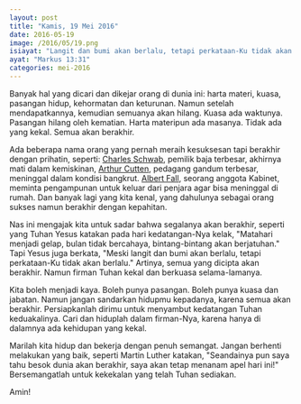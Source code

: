 ```yaml
---
layout: post
title: "Kamis, 19 Mei 2016"
date: 2016-05-19
image: /2016/05/19.png
isiayat: "Langit dan bumi akan berlalu, tetapi perkataan-Ku tidak akan berlalu."
ayat: "Markus 13:31"
categories: mei-2016
---
```


Banyak hal yang dicari dan dikejar orang di dunia ini: harta materi, kuasa, pasangan hidup, kehormatan dan keturunan. Namun setelah mendapatkannya, kemudian semuanya akan hilang. Kuasa ada waktunya. Pasangan hilang oleh kematian. Harta materipun ada masanya. Tidak ada yang kekal. Semua akan berakhir.

Ada beberapa nama orang yang pernah meraih kesuksesan tapi berakhir dengan prihatin, seperti: <a href="https://en.wikipedia.org/wiki/Charles_M._Schwab">Charles Schwab</a>, pemilik baja terbesar, akhirnya mati dalam kemiskinan, <a href="https://en.wikipedia.org/wiki/Arthur_W._Cutten">Arthur Cutten</a>, pedagang gandum terbesar, meninggal dalam kondisi bangkrut. <a href="https://en.wikipedia.org/wiki/Albert_B._Fall">Albert Fall</a>, seorang anggota Kabinet, meminta pengampunan untuk keluar dari penjara agar bisa meninggal di rumah. Dan banyak lagi yang kita kenal, yang dahulunya sebagai orang sukses namun berakhir dengan kepahitan.

Nas ini mengajak kita untuk sadar bahwa segalanya akan berakhir, seperti yang Tuhan Yesus katakan pada hari kedatangan-Nya kelak, "Matahari menjadi gelap, bulan tidak bercahaya, bintang-bintang akan berjatuhan." Tapi Yesus juga berkata, "Meski langit dan bumi akan berlalu, tetapi perkataan-Ku tidak akan berlalu." Artinya, semua yang dicipta akan berakhir. Namun firman Tuhan kekal dan berkuasa selama-lamanya.

Kita boleh menjadi kaya. Boleh punya pasangan. Boleh punya kuasa dan jabatan. Namun jangan sandarkan hidupmu kepadanya, karena semua akan berakhir. Persiapkanlah dirimu untuk menyambut kedatangan Tuhan keduakalinya. Cari dan hiduplah dalam firman-Nya, karena hanya di dalamnya ada kehidupan yang kekal.

Marilah kita hidup dan bekerja dengan penuh semangat. Jangan berhenti melakukan yang baik, seperti Martin Luther katakan, "Seandainya pun saya tahu besok dunia akan berakhir, saya akan tetap menanam apel hari ini!" Bersemangatlah untuk kekekalan yang telah Tuhan sediakan.

Amin!
